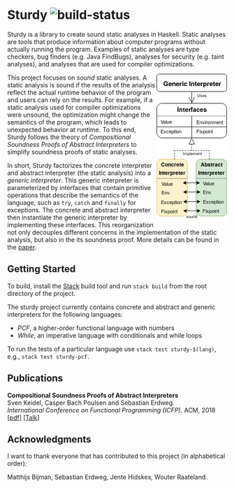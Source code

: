 # Sturdy ![build-status](https://travis-ci.org/svenkeidel/sturdy.svg?branch=master)

Sturdy is a library to create sound static analyses in Haskell.
Static analyses are tools that produce information about computer programs without actually running the program.
Examples of static analyses are type checkers, bug finders (e.g. Java FindBugs), analyses for security (e.g. taint analyses), and analyses that are used for compiler optimizations.

<img align="right" alt="Sturdy Overview" src="/sturdy-overview.png">

This project focuses on _sound_ static analyses.
A static analysis is sound if the results of the analysis reflect the actual runtime behavior of the program and users can rely on the results.
For example, if a static analysis used for compiler optimizations were unsound, the optimization might change the semantics of the program, which leads to unexpected behavior at runtime.
To this end, Sturdy follows the theory of _Compositional Soundness Proofs of Abstract Interpreters_ to simplify soundness proofs of static analyses.

In short, Sturdy factorizes the concrete interpreter and abstract interpreter (the static analysis) into a _generic interpreter_.
This generic interpreter is parameterized by interfaces that contain primitive operations that describe the semantics of the language, such as `try`, `catch` and `finally` for exceptions.
The concrete and abstract interpreter then instantiate the generic interpreter by implementing these interfaces.
This reorganization not only decouples different concerns in the implementation of the static analysis, but also in the its soundness proof.
More details can be found in the [paper](https://dl.acm.org/citation.cfm?id=3236767).

## Getting Started

To build, install the [Stack](https://www.haskellstack.org/) build tool and run `stack build` from the root directory of the project.

The sturdy project currently contains concrete and abstract and generic interpreters for the following languages:
* _PCF_, a higher-order functional language with numbers
* _While_, an imperative language with conditionals and while loops

To run the tests of a particular language use `stack test sturdy-$(lang)`, e.g., `stack test sturdy-pcf`.

## Publications

**Compositional Soundness Proofs of Abstract Interpreters**  
Sven Keidel, Casper Bach Poulsen and Sebastian Erdweg.  
_International Conference on Functional Programming (ICFP)_.
ACM, 2018
[[pdf]](https://dl.acm.org/citation.cfm?id=3236767)
[[Talk]](https://www.youtube.com/watch?v=zOqSlHAMGt4)

## Acknowledgments

I want to thank everyone that has contributed to this project (in alphabetical order):

Matthijs Bijman, Sebastian Erdweg, Jente Hidskes, Wouter Raateland
